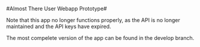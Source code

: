 #Almost There User Webapp Prototype#

Note that this app no longer functions properly, as the API is no longer maintained and the API keys have expired.

The most compelete version of the app can be found in the develop branch.
